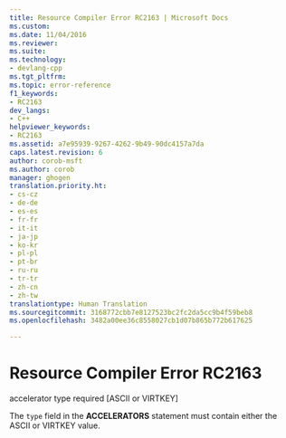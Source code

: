 ```yaml
---
title: Resource Compiler Error RC2163 | Microsoft Docs
ms.custom: 
ms.date: 11/04/2016
ms.reviewer: 
ms.suite: 
ms.technology:
- devlang-cpp
ms.tgt_pltfrm: 
ms.topic: error-reference
f1_keywords:
- RC2163
dev_langs:
- C++
helpviewer_keywords:
- RC2163
ms.assetid: a7e95939-9267-4262-9b49-90dc4157a7da
caps.latest.revision: 6
author: corob-msft
ms.author: corob
manager: ghogen
translation.priority.ht:
- cs-cz
- de-de
- es-es
- fr-fr
- it-it
- ja-jp
- ko-kr
- pl-pl
- pt-br
- ru-ru
- tr-tr
- zh-cn
- zh-tw
translationtype: Human Translation
ms.sourcegitcommit: 3168772cbb7e8127523bc2fc2da5cc9b4f59beb8
ms.openlocfilehash: 3482a00ee36c8558027cb1d07b865b772b617625

---
```

# Resource Compiler Error RC2163
accelerator type required [ASCII or VIRTKEY]  
  
 The `type` field in the **ACCELERATORS** statement must contain either the ASCII or VIRTKEY value.


<!--HONumber=Jan17_HO2-->


